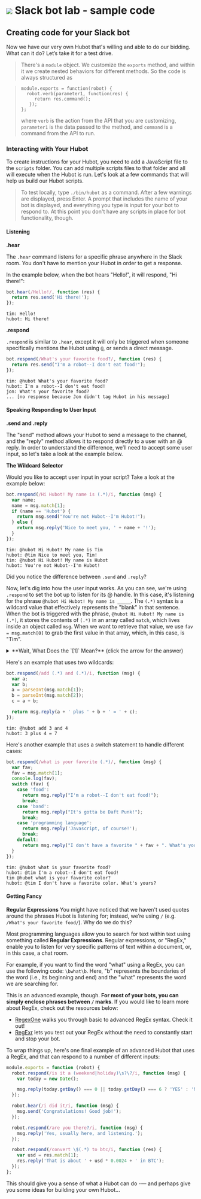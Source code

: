 # ![](https://ga-dash.s3.amazonaws.com/production/assets/logo-9f88ae6c9c3871690e33280fcf557f33.png) Slack bot lab - sample code

## Creating code for your Slack bot

Now we have our very own Hubot that's willing and able to do our bidding. What can it do? Let’s take it for a test drive.

> There's a `module` object. We customize the `exports` method, and within it we create nested behaviors for different methods. So the code is always structured as

> ```
> module.exports = function(robot) {
>   robot.verb(parameter1, function(res) {
>      return res.command();
>    });
> };
> ```
>
> where `verb` is the action from the API that you are customizing, `parameter1` is the data passed to the method, and `command` is a command from the API to run.

### Interacting with Your Hubot

To create instructions for your Hubot, you need to add a JavaScript file to the `scripts` folder. You can add multiple scripts files to that folder and all will execute when the Hubot is run. Let's look at a few commands that will help us build our Hubot scripts.

> To test locally, type `./bin/hubot` as a command. After a few warnings are displayed, press Enter. A prompt that includes the name of your bot is displayed, and everything you type is input for your bot to respond to. At this point you don't have any scripts in place for bot functionality, though.

#### Listening

**.hear**

The `.hear` command listens for a specific phrase anywhere in the Slack room. You don't have to mention your Hubot in order to get a response.

In the example below, when the bot hears "Hello!", it will respond, "Hi there!":

```js
bot.hear(/Hello!/, function (res) {
  return res.send('Hi there!');
});
```

```
tim: Hello!
hubot: Hi there!
```

**.respond**

`.respond` is similar to `.hear`, except it will only be triggered when someone specifically mentions the Hubot using `@`, or sends a direct message.

```javascript
bot.respond(/What's your favorite food?/, function (res) {
  return res.send("I'm a robot--I don't eat food!");
});
```

```
tim: @hubot What's your favorite food?
hubot: I'm a robot--I don't eat food!
jon: What's your favorite food?
... [no response because Jon didn't tag Hubot in his message]
```

#### Speaking Responding to User Input

**.send and .reply**

The "send" method allows your Hubot to send a message to the channel, and the "reply" method allows it to respond directly to a user with an @ reply. In order to understand the difference, we’ll need to accept some user input, so let's take a look at the example below.

**The Wildcard Selector**

Would you like to accept user input in your script? Take a look at the example below:

```js
bot.respond(/Hi Hubot! My name is (.*)/i, function (msg) {
  var name;
  name = msg.match[1];
  if (name == 'Hubot') {
    return msg.send("You're not Hubot--I'm Hubot!");
  } else {
    return msg.reply('Nice to meet you, ' + name + '!');
  }
});
```

```
tim: @hubot Hi Hubot! My name is Tim
hubot: @tim Nice to meet you, Tim!
tim: @hubot Hi Hubot! My name is Hubot
hubot: You're not Hubot--I'm Hubot!
```

Did you notice the difference between `.send` and `.reply`?

Now, let's dig into how the user input works. As you can see, we're using `.respond` to set the bot up to listen for its @ handle. In this case, it's listening for the phrase `@hubot Hi Hubot! My name is _____`. The `(.*)` syntax is a wildcard value that effectively represents the "blank" in that sentence. When the bot is triggered with the phrase, `@hubot Hi Hubot! My name is (.*)`, it stores the contents of `(.*)` in an array called `match`, which lives inside an object called `msg`. When we want to retrieve that value, we use `fav = msg.match[0]` to grab the first value in that array, which, in this case, is "Tim".

 <details>
 <summary>
 **Wait, What Does the `[1]` Mean?** (click the arrow for the answer)
 </summary>
`msg.match[1]` will grab the value corresponding to the second group `(.*)` in the expression. Just like most collections in JavaScript, this is a zero-based index. However, the first group is the entire expression. So in the example above, `msg.match[0]` will return the entire expression: `Hi Hubot! My name is Tim`. If you use multiple `(.*)`s within one RegEx statement, you can assign each of the values to different variables, such as: `var foo = msg.match[1]`, `var bar = msg.match[2]`.
 </details>

Here's an example that uses two wildcards:

```js
bot.respond(/add (.*) and (.*)/i, function (msg) {
  var a;
  var b;
  a = parseInt(msg.match[1]);
  b = parseInt(msg.match[2]);
  c = a + b;

  return msg.reply(a + ' plus ' + b + ' = ' + c);
});
```

```
tim: @hubot add 3 and 4
hubot: 3 plus 4 = 7
```

Here's another example that uses a switch statement to handle different cases:

```js
bot.respond(/what is your favorite (.*)/, function (msg) {
  var fav;
  fav = msg.match[1];
  console.log(fav);
  switch (fav) {
    case 'food':
      return msg.reply("I'm a robot--I don't eat food!");
      break;
    case 'band':
      return msg.reply("It's gotta be Daft Punk!");
      break;
    case 'programming language':
      return msg.reply('Javascript, of course!');
      break;
    default:
      return msg.reply("I don't have a favorite " + fav + ". What's yours?");
  }
});
```

```
tim: @hubot what is your favorite food?
hubot: @tim I'm a robot--I don't eat food!
tim @hubot what is your favorite color?
hubot: @tim I don't have a favorite color. What's yours?
```

#### Getting Fancy

**Regular Expressions**
You might have noticed that we haven't used quotes around the phrases Hubot is listening for; instead, we’re using `/` (e.g. `/What's your favorite food/`). Why do we do this?

Most programming languages allow you to search for text within text using something called **Regular Expressions**. Regular expressions, or "RegEx," enable you to listen for very specific patterns of text within a document, or, in this case, a chat room.

For example, if you want to find the word "what" using a RegEx, you can use the following code: `\bwhat\b`. Here, "b" represents the boundaries of the word (i.e., its beginning and end) and the "what" represents the word we are searching for.

This is an advanced example, though. **For most of your bots, you can simply enclose phrases between `/` marks**. If you would like to learn more about RegEx, check out the resources below:

- [RegexOne](http://regexone.com/) walks you through basic to advanced RegEx syntax. Check it out!
- [RegExr](http://regexr.com/) lets you test out your RegEx without the need to constantly start and stop your bot.

To wrap things up, here's one final example of an advanced Hubot that uses a RegEx, and that can respond to a number of different inputs:

```js
module.exports = function (robot) {
  robot.respond(/is it a (weekend|holiday)\s?\?/i, function (msg) {
    var today = new Date();

    msg.reply(today.getDay() === 0 || today.getDay() === 6 ? 'YES' : 'NO');
  });

  robot.hear(/i did it/i, function (msg) {
    msg.send('Congratulations! Good job!');
  });

  robot.respond(/are you there?/i, function (msg) {
    msg.reply('Yes, usually here, and listening.');
  });

  robot.respond(/convert \$(.*) to btc/i, function (res) {
    var usd = res.match[1];
    res.reply('That is about ' + usd * 0.0024 + ' in BTC');
  });
};
```

This should give you a sense of what a Hubot can do -— and perhaps give you some ideas for building your own Hubot...
